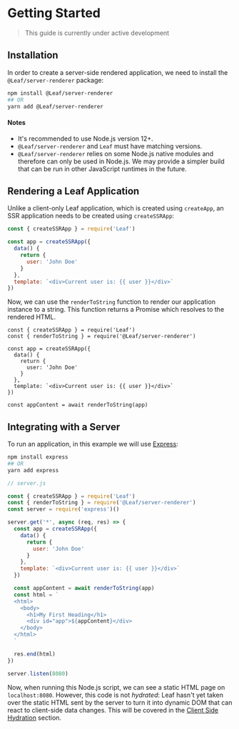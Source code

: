 # Getting Started

> This guide is currently under active development

## Installation

In order to create a server-side rendered application, we need to install the `@Leaf/server-renderer` package:

```bash
npm install @Leaf/server-renderer
## OR
yarn add @Leaf/server-renderer
```

#### Notes

- It's recommended to use Node.js version 12+.
- `@Leaf/server-renderer` and `Leaf` must have matching versions.
- `@Leaf/server-renderer` relies on some Node.js native modules and therefore can only be used in Node.js. We may provide a simpler build that can be run in other JavaScript runtimes in the future.

## Rendering a Leaf Application

Unlike a client-only Leaf application, which is created using `createApp`, an SSR application needs to be created using `createSSRApp`:

```js
const { createSSRApp } = require('Leaf')

const app = createSSRApp({
  data() {
    return {
      user: 'John Doe'
    }
  },
  template: `<div>Current user is: {{ user }}</div>`
})
```

Now, we can use the `renderToString` function to render our application instance to a string. This function returns a Promise which resolves to the rendered HTML.

```js{2,13}
const { createSSRApp } = require('Leaf')
const { renderToString } = require('@Leaf/server-renderer')

const app = createSSRApp({
  data() {
    return {
      user: 'John Doe'
    }
  },
  template: `<div>Current user is: {{ user }}</div>`
})

const appContent = await renderToString(app)
```

## Integrating with a Server

To run an application, in this example we will use [Express](https://expressjs.com/):

```bash
npm install express
## OR
yarn add express
```

```js
// server.js

const { createSSRApp } = require('Leaf')
const { renderToString } = require('@Leaf/server-renderer')
const server = require('express')()

server.get('*', async (req, res) => {
  const app = createSSRApp({
    data() {
      return {
        user: 'John Doe'
      }
    },
    template: `<div>Current user is: {{ user }}</div>`
  })

  const appContent = await renderToString(app)
  const html = `
  <html>
    <body>
      <h1>My First Heading</h1>
      <div id="app">${appContent}</div>
    </body>
  </html>
  `

  res.end(html)
})

server.listen(8080)
```

Now, when running this Node.js script, we can see a static HTML page on `localhost:8080`. However, this code is not _hydrated_: Leaf hasn't yet taken over the static HTML sent by the server to turn it into dynamic DOM that can react to client-side data changes. This will be covered in the [Client Side Hydration](hydration.html) section.
